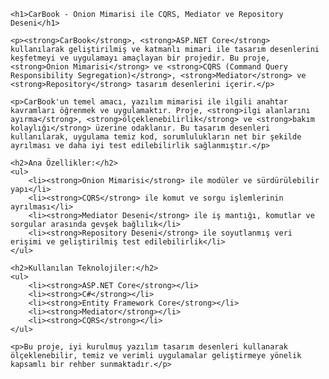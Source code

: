 <!DOCTYPE html>
<html lang="tr">
<head>
    <meta charset="UTF-8">
    <meta name="viewport" content="width=device-width, initial-scale=1.0">
    <title>CarBook - Onion Mimarisi ile CQRS, Mediator ve Repository Deseni</title>
</head>
<body>

    <h1>CarBook - Onion Mimarisi ile CQRS, Mediator ve Repository Deseni</h1>

    <p><strong>CarBook</strong>, <strong>ASP.NET Core</strong> kullanılarak geliştirilmiş ve katmanlı mimari ile tasarım desenlerini keşfetmeyi ve uygulamayı amaçlayan bir projedir. Bu proje, <strong>Onion Mimarisi</strong> ve <strong>CQRS (Command Query Responsibility Segregation)</strong>, <strong>Mediator</strong> ve <strong>Repository</strong> tasarım desenlerini içerir.</p>

    <p>CarBook'un temel amacı, yazılım mimarisi ile ilgili anahtar kavramları öğrenmek ve uygulamaktır. Proje, <strong>ilgi alanlarını ayırma</strong>, <strong>ölçeklenebilirlik</strong> ve <strong>bakım kolaylığı</strong> üzerine odaklanır. Bu tasarım desenleri kullanılarak, uygulama temiz kod, sorumlulukların net bir şekilde ayrılması ve daha iyi test edilebilirlik sağlanmıştır.</p>

    <h2>Ana Özellikler:</h2>
    <ul>
        <li><strong>Onion Mimarisi</strong> ile modüler ve sürdürülebilir yapı</li>
        <li><strong>CQRS</strong> ile komut ve sorgu işlemlerinin ayrılması</li>
        <li><strong>Mediator Deseni</strong> ile iş mantığı, komutlar ve sorgular arasında gevşek bağlılık</li>
        <li><strong>Repository Deseni</strong> ile soyutlanmış veri erişimi ve geliştirilmiş test edilebilirlik</li>
    </ul>

    <h2>Kullanılan Teknolojiler:</h2>
    <ul>
        <li><strong>ASP.NET Core</strong></li>
        <li><strong>C#</strong></li>
        <li><strong>Entity Framework Core</strong></li>
        <li><strong>Mediator</strong></li>
        <li><strong>CQRS</strong></li>
    </ul>

    <p>Bu proje, iyi kurulmuş yazılım tasarım desenleri kullanarak ölçeklenebilir, temiz ve verimli uygulamalar geliştirmeye yönelik kapsamlı bir rehber sunmaktadır.</p>

